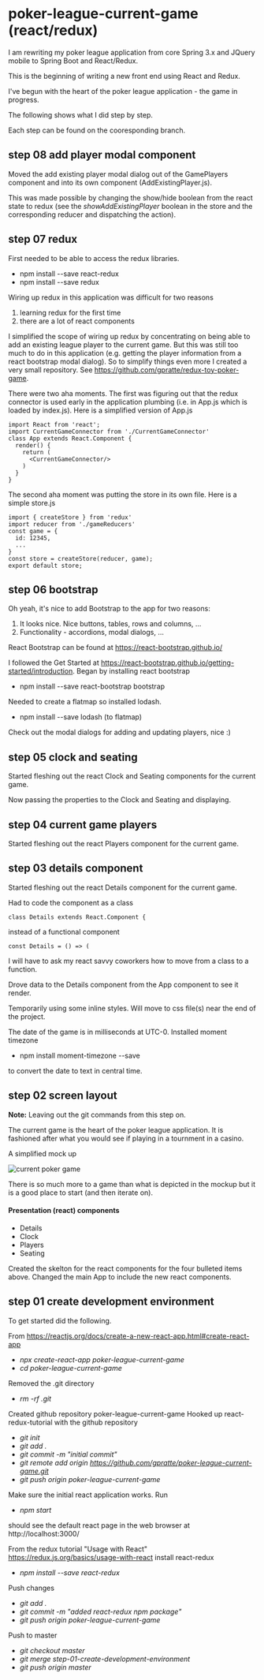 # poker-league-current-game (react/redux) 

I am rewriting my poker league application from core Spring 3.x and JQuery mobile to Spring Boot and React/Redux.

This is the beginning of writing a new front end using React and Redux.

I've begun with the heart of the poker league application - the game in progress.

The following shows what I did step by step.

Each step can be found on the cooresponding branch.

## step 08 add player modal component
Moved the add existing player modal dialog out of the GamePlayers component and into its own 
component (AddExistingPlayer.js). 

This was made possible by changing the show/hide boolean from the react state to 
redux (see the _showAddExistingPlayer_ boolean in the store and the 
corresponding reducer and dispatching the action). 

## step 07 redux 

First needed to be able to access the redux libraries.
* npm install --save react-redux
* npm install --save redux

Wiring up redux in this application was difficult for two reasons
1. learning redux for the first time
2. there are a lot of react components

I simplified the scope of wiring up redux by concentrating on being able to add an 
existing league player to the current game. But this was still too much to do in this
application (e.g. getting the player information from a react bootstrap modal dialog). 
So to simplify things even more I created a very small repository. See 
https://github.com/gpratte/redux-toy-poker-game.

There were two aha moments. The first was figuring out that the redux connector is used early in 
the application plumbing (i.e. in App.js which is loaded by index.js). Here is a simplified version of App.js
```
import React from 'react';
import CurrentGameConnector from './CurrentGameConnector'
class App extends React.Component {
  render() {
    return (
      <CurrentGameConnector/>
    )
  }
}
```

The second aha moment was putting the store in its own file. Here is a simple store.js
``` 
import { createStore } from 'redux'
import reducer from './gameReducers'
const game = {
  id: 12345,
  ...
}
const store = createStore(reducer, game);
export default store;
```


## step 06 bootstrap
Oh yeah, it's nice to add Bootstrap to the app for two reasons:
1. It looks nice. Nice buttons, tables, rows and columns, ...
2. Functionality - accordions, modal dialogs, ... 

React Bootstrap can be found at https://react-bootstrap.github.io/

I followed the Get Started at https://react-bootstrap.github.io/getting-started/introduction.
Began by installing react bootstrap
* npm install --save react-bootstrap bootstrap

Needed to create a flatmap so installed lodash.
* npm install --save lodash (to flatmap)

Check out the modal dialogs for adding and updating players, nice :)

## step 05 clock and seating
Started fleshing out the react Clock and Seating components for the current game.

Now passing the properties to the Clock and Seating and displaying.

## step 04 current game players
Started fleshing out the react Players component for the current game.

## step 03 details component
Started fleshing out the react Details component for the current game.

Had to code the component as a class
```
class Details extends React.Component {
```
instead of a functional component
``` 
const Details = () => (
```
I will have to ask my react savvy coworkers how to move from
a class to a function.

Drove data to the Details component from the App component to see it render.

Temporarily using some inline styles. Will move to css file(s) near the end of the project.

The date of the game is in milliseconds at UTC-0. Installed moment timezone
* npm install moment-timezone --save 

to convert the date to text in central time.

## step 02 screen layout
**Note:** Leaving out the git commands from this step on.

The current game is the heart of the poker league application. 
It is fashioned after what you would see if playing in a tournment in a casino.

A simplified mock up 

![current poker game](this-and-that/img/PokerLeagueGames.png)

There is so much more to a game than what is depicted in the mockup but
it is a good place to start (and then iterate on).

#### Presentation (react) components
* Details
* Clock
* Players
* Seating

Created the skelton for the react components for the four bulleted items above.
Changed the main App to include the new react components.

## step 01 create development environment
To get started did the following.

From https://reactjs.org/docs/create-a-new-react-app.html#create-react-app

* _npx create-react-app poker-league-current-game_
* _cd poker-league-current-game_

Removed the .git directory
* _rm -rf .git_

Created github repository poker-league-current-game
Hooked up react-redux-tutorial with the github repository

* _git init_
* _git add ._
* _git commit -m "initial commit"_
* _git remote add origin https://github.com/gpratte/poker-league-current-game.git_
* _git push origin poker-league-current-game_

Make sure the initial react application works. Run
* _npm start_

should see the default react page in the web browser at http://localhost:3000/

From the redux tutorial "Usage with React" https://redux.js.org/basics/usage-with-react install react-redux
* _npm install --save react-redux_

Push changes
* _git add ._
* _git commit -m "added react-redux npm package"_
* _git push origin poker-league-current-game_

Push to master
* _git checkout master_
* _git merge step-01-create-development-environment_
* _git push origin master_
